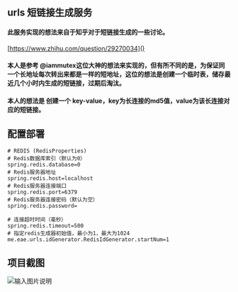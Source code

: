## urls 短链接生成服务

#### 此服务实现的想法来自于知乎对于短链接生成的一些讨论。
[https://www.zhihu.com/question/29270034]()
#### 本人是参考 @iammutex这位大神的想法来实现的，但有所不同的是，为保证同一个长地址每次转出来都是一样的短地址，这位的想法是创建一个临时表，储存最近几个小时内生成的短链接，过期后淘汰。
#### 本人的想法是 创建一个 key-value，key为长连接的md5值，value为该长连接对应的短链接。






## 配置部署


```
# REDIS (RedisProperties)
# Redis数据库索引（默认为0）
spring.redis.database=0
# Redis服务器地址
spring.redis.host=localhost
# Redis服务器连接端口
spring.redis.port=6379
# Redis服务器连接密码（默认为空）
spring.redis.password=

# 连接超时时间（毫秒）
spring.redis.timeout=500
# 指定redis生成器初始值，最小为1，最大为1024
me.eae.urls.idGenerator.RedisIdGenerator.startNum=1
```
## 项目截图

![输入图片说明](https://gitee.com/uploads/images/2018/0408/133706_856b75e2_778825.png "QQ截图20180408133008.png")
